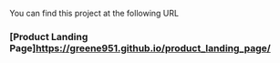 You can find this project at the following URL

 ### [Product Landing Page]https://greene951.github.io/product_landing_page/
 
 